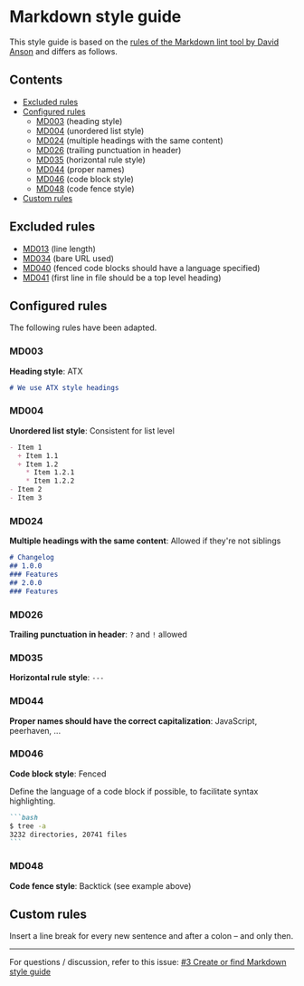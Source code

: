 # Markdown style guide

This style guide is based on the [rules of the Markdown lint tool by David Anson](https://github.com/DavidAnson/markdownlint/blob/master/doc/Rules.md) and differs as follows.

## Contents

- [Excluded rules](#excluded-rules)
- [Configured rules](#configured-rules)
  + [MD003](#md003) (heading style)
  + [MD004](#md004) (unordered list style)
  + [MD024](#md024) (multiple headings with the same content)
  + [MD026](#md026) (trailing punctuation in header)
  + [MD035](#md035) (horizontal rule style)
  + [MD044](#md044) (proper names)
  + [MD046](#md046) (code block style)
  + [MD048](#md048) (code fence style)
- [Custom rules](#custom-rules)

## Excluded rules

- [MD013](https://github.com/DavidAnson/markdownlint/blob/master/doc/Rules.md#md013---line-length) (line length)
- [MD034](https://github.com/DavidAnson/markdownlint/blob/master/doc/Rules.md#md034---bare-url-used) (bare URL used)
- [MD040](https://github.com/DavidAnson/markdownlint/blob/master/doc/Rules.md#md040---fenced-code-blocks-should-have-a-language-specified) (fenced code blocks should have a language specified)
- [MD041](https://github.com/DavidAnson/markdownlint/blob/master/doc/Rules.md#md041---first-line-in-file-should-be-a-top-level-heading) (first line in file should be a top level heading)

## Configured rules

The following rules have been adapted.

### MD003

**Heading style**:
ATX

```markdown
# We use ATX style headings
```

### MD004

**Unordered list style**:
Consistent for list level

```markdown
- Item 1
  + Item 1.1
  + Item 1.2
    * Item 1.2.1
    * Item 1.2.2
- Item 2
- Item 3
```

### MD024

**Multiple headings with the same content**:
Allowed if they're not siblings

```markdown
# Changelog
## 1.0.0
### Features
## 2.0.0
### Features
```

### MD026

**Trailing punctuation in header**:
`?` and `!` allowed

### MD035

**Horizontal rule style**:
`---`

### MD044

**Proper names should have the correct capitalization**:
JavaScript, peerhaven, ...

### MD046

**Code block style**:
Fenced

Define the language of a code block if possible, to facilitate syntax highlighting.

````markdown
```bash
$ tree -a
3232 directories, 20741 files
```
````

### MD048

**Code fence style**:
Backtick (see example above)

## Custom rules

Insert a line break for every new sentence and after a colon – and only then.

---

For questions / discussion, refer to this issue:
[#3 Create or find Markdown style guide](https://github.com/peerhaven/peerhaven/issues/3)
